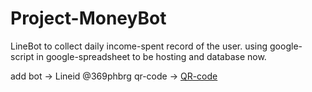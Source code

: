 # Project-MoneyBot
LineBot to collect daily income-spent record of the user. using google-script in google-spreadsheet to be hosting and database now.

add bot -> Lineid @369phbrg
qr-code -> [QR-code](path/to/explainer.md) 
